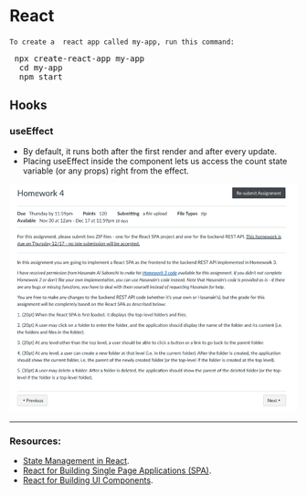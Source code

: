 # React

`To create a  react app called my-app, run this command:`

<pre> npx create-react-app my-app
  cd my-app
  npm start </pre>
  
  ## Hooks
  ### useEffect
  - By default, it runs both after the first render and after every update.
  - Placing useEffect inside the component lets us access the count state variable (or any props) right from the effect.
  
  
  
  












   <img src="Imag/HW4.png"  height="400 px">
   
   
   
   
   
   
   
   
   
   
   ---
  
  ### Resources:
  - [State Management in React](https://www.youtube.com/watch?v=tYJqGc0TD1g).
  - [React for Building Single Page Applications (SPA)](https://www.youtube.com/watch?v=9_IHKj7npbA).
  - [React for Building UI Components](https://www.youtube.com/watch?v=Jl-z2ZgCdvI).
